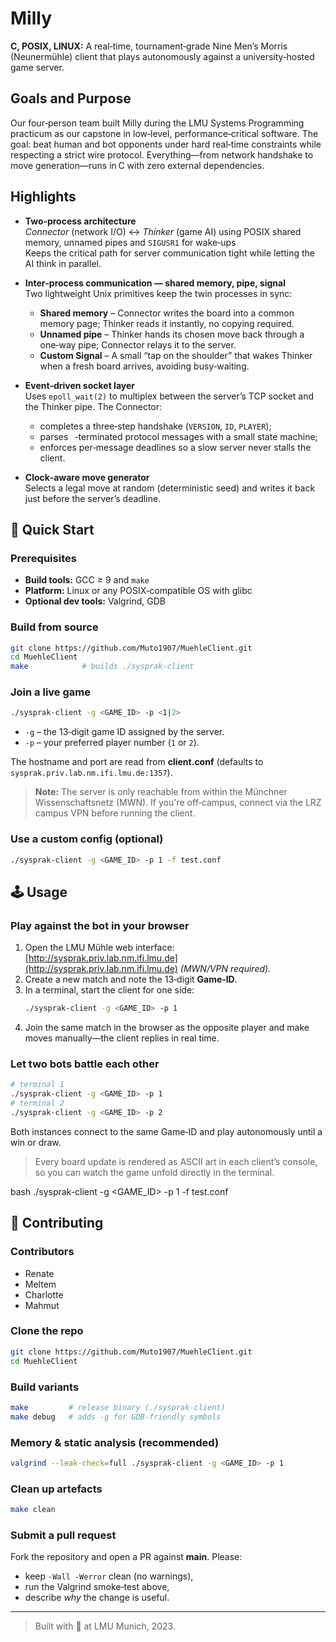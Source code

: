 # Milly

**C, POSIX, LINUX:** A real‑time, tournament‑grade Nine Men’s Morris (Neunermühle) client that plays autonomously against a university‑hosted game server.

## Goals and Purpose

Our four‑person team built Milly during the LMU Systems Programming practicum as our capstone in low‑level, performance‑critical software. The goal: beat human and bot opponents under hard real‑time constraints while respecting a strict wire protocol. Everything—from network handshake to move generation—runs in C with zero external dependencies.

## Highlights

- **Two‑process architecture**\
  *Connector* (network I/O) ↔ *Thinker* (game AI) using POSIX shared memory, unnamed pipes and `SIGUSR1` for wake‑ups\
  Keeps the critical path for server communication tight while letting the AI think in parallel.

- **Inter‑process communication — shared memory, pipe, signal**\
  Two lightweight Unix primitives keep the twin processes in sync:

  - **Shared memory** – Connector writes the board into a common memory page; Thinker reads it instantly, no copying required.
  - **Unnamed pipe** – Thinker hands its chosen move back through a one‑way pipe; Connector relays it to the server.
  - **Custom Signal** – A small “tap on the shoulder” that wakes Thinker when a fresh board arrives, avoiding busy‑waiting.

- **Event‑driven socket layer**\
  Uses `epoll_wait(2)` to multiplex between the server’s TCP socket and the Thinker pipe. The Connector:

  - completes a three‑step handshake (`VERSION`, `ID`, `PLAYER`);
  - parses ` `‑terminated protocol messages with a small state machine;
  - enforces per‑message deadlines so a slow server never stalls the client.

- **Clock‑aware move generator**\
  Selects a legal move at random (deterministic seed) and writes it back just before the server’s deadline.

## 🚀 Quick Start

### Prerequisites

- **Build tools:** GCC ≥ 9 and `make`
- **Platform:** Linux or any POSIX‑compatible OS with glibc
- **Optional dev tools:** Valgrind, GDB

### Build from source

```bash
git clone https://github.com/Muto1907/MuehleClient.git
cd MuehleClient
make            # builds ./sysprak-client
```

### Join a live game

```bash
./sysprak-client -g <GAME_ID> -p <1|2>
```

- `-g` – the 13‑digit game ID assigned by the server.
- `-p` – your preferred player number (`1` or `2`).

The hostname and port are read from **client.conf** (defaults to `sysprak.priv.lab.nm.ifi.lmu.de:1357`).

> **Note:** The server is only reachable from within the Münchner Wissenschaftsnetz (MWN). If you're off‑campus, connect via the LRZ campus VPN before running the client.

### Use a custom config (optional)

```bash
./sysprak-client -g <GAME_ID> -p 1 -f test.conf
```

## 🕹️ Usage

### Play against the bot in your browser

1. Open the LMU Mühle web interface: [http://sysprak.priv.lab.nm.ifi.lmu.de](http://sysprak.priv.lab.nm.ifi.lmu.de) *(MWN/VPN required).*
2. Create a new match and note the 13‑digit **Game‑ID**.
3. In a terminal, start the client for one side:
   ```bash
   ./sysprak-client -g <GAME_ID> -p 1
   ```
4. Join the same match in the browser as the opposite player and make moves manually—the client replies in real time.

### Let two bots battle each other

```bash
# terminal 1
./sysprak-client -g <GAME_ID> -p 1
# terminal 2
./sysprak-client -g <GAME_ID> -p 2
```

Both instances connect to the same Game‑ID and play autonomously until a win or draw.

> Every board update is rendered as ASCII art in each client’s console, so you can watch the game unfold directly in the terminal.

bash ./sysprak-client -g \<GAME\_ID> -p 1 -f test.conf


## 🤝 Contributing

### Contributors

- Renate
- Meltem
- Charlotte
- Mahmut

### Clone the repo

```bash
git clone https://github.com/Muto1907/MuehleClient.git
cd MuehleClient
```

### Build variants

```bash
make         # release binary (./sysprak-client)
make debug   # adds -g for GDB-friendly symbols
```

### Memory & static analysis (recommended)

```bash
valgrind --leak-check=full ./sysprak-client -g <GAME_ID> -p 1
```

### Clean up artefacts

```bash
make clean
```

### Submit a pull request

Fork the repository and open a PR against **main**. Please:

- keep `-Wall -Werror` clean (no warnings),
- run the Valgrind smoke‑test above,
- describe *why* the change is useful.

---


> Built with 💙 at LMU Munich, 2023.

